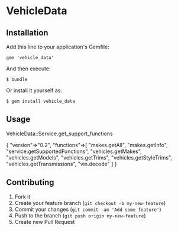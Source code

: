 # VehicleData

## Installation

Add this line to your application's Gemfile:

    gem 'vehicle_data'

And then execute:

    $ bundle

Or install it yourself as:

    $ gem install vehicle_data

## Usage

  VehicleData::Service.get_support_functions

  {
    "version"=>"0.2", 
    "functions"=>[
      "makes.getAll", 
      "makes.getInfo", 
      "service.getSupportedFunctions", 
      "vehicles.getMakes", 
      "vehicles.getModels", 
      "vehicles.getTrims", 
      "vehicles.getStyleTrims", 
      "vehicles.getTransmissions", 
      "vin.decode"
    ]
  } 

## Contributing

1. Fork it
2. Create your feature branch (`git checkout -b my-new-feature`)
3. Commit your changes (`git commit -am 'Add some feature'`)
4. Push to the branch (`git push origin my-new-feature`)
5. Create new Pull Request
